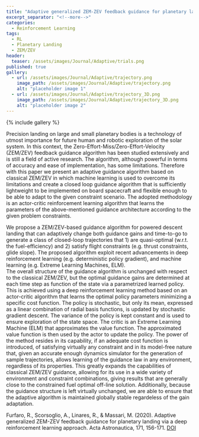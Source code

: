```yaml
---
title: "Adaptive generalized ZEM-ZEV feedback guidance for planetary landing via a deep reinforcement learning approach"
excerpt_separator: "<!--more-->"
categories:
  - Reinforcement Learning
tags:
  - RL
  - Planetary Landing
  - ZEM/ZEV
header:
  teaser: /assets/images/Journal/Adaptive/trials.png
published: true
gallery:
  - url: /assets/images/Journal/Adaptive/trajectory.png
    image_path: /assets/images/Journal/Adaptive/trajectory.png
    alt: "placeholder image 1"
  - url: /assets/images/Journal/Adaptive/trajectory_3D.png
    image_path: /assets/images/Journal/Adaptive/trajectory_3D.png
    alt: "placeholder image 2"
---
```

{% include gallery %}

<!-- {% include figure image_path="/assets/images/Journal/Adaptive/trajectory.png" caption="2D trajectory" %} -->

Precision landing on large and small planetary bodies is a technology of utmost importance for future human and robotic exploration of the solar system. In this context, the Zero-Effort-Miss/Zero-Effort-Velocity (ZEM/ZEV) feedback guidance algorithm has been studied extensively and is still a field of active research. The algorithm, although powerful in terms of accuracy and ease of implementation, has some limitations. Therefore with this paper we present an adaptive guidance algorithm based on classical ZEM/ZEV in which machine learning is used to overcome its limitations and create a closed loop guidance algorithm that is sufficiently lightweight to be implemented on board spacecraft and flexible enough to be able to adapt to the given constraint scenario. The adopted methodology is an actor-critic reinforcement learning algorithm that learns the parameters of the above-mentioned guidance architecture according to the given problem constraints.

We propose a ZEM/ZEV-based guidance algorithm for powered descent landing that can adaptively change both guidance gains and time-to-go to generate a class of closed-loop trajectories that 1) are quasi-optimal (w.r.t. the fuel-efficiency) and 2) satisfy flight constraints (e.g. thrust constraints, glide slope). The proposed algorithm exploit recent advancements in deep reinforcement learning (e.g. deterministic policy gradient), and machine learning (e.g. Extreme Learning Machines, ELM).  
The overall structure of the guidance algorithm is unchanged with respect to the classical ZEM/ZEV, but the optimal guidance gains are determined at each time step as function of the state via a parametrized learned policy. This is achieved using a deep reinforcement learning method based on an actor-critic algorithm that learns the optimal policy parameters minimizing a specific cost function. The policy is stochastic, but only its mean, expressed as a linear combination of radial basis functions, is updated by stochastic gradient descent. The variance of the policy is kept constant and is used to ensure exploration of the state space. The critic is an Extreme Learning Machine (ELM) that approximates the value function. The approximated value function is then used by the actor to update the policy. The power of the method resides in its capability, if an adequate cost function is introduced, of satisfying virtually any constraint and in its model-free nature that, given an accurate enough dynamics simulator for the generation of sample trajectories, allows learning of the guidance law in any environment, regardless of its properties. This greatly expands the capabilities of classical ZEM/ZEV guidance, allowing for its use in a wide variety of environment and constraint combinations, giving results that are generally close to the constrained fuel optimal off-line solution. Additionally, because the guidance structure is left virtually unchanged, we are able to ensure that the adaptive algorithm is maintained globally stable regardeless of the gain adaptation.

<!-- {% include figure image_path="/assets/images/Journal/Adaptive/trajectory_3D.png" caption="3D trajectory" %}  -->

Furfaro, R., Scorsoglio, A., Linares, R., & Massari, M. (2020). Adaptive generalized ZEM-ZEV feedback guidance for planetary landing via a deep reinforcement learning approach. Acta Astronautica, 171, 156-171. [DOI](http://dx.doi.org/10.1016/j.actaastro.2020.02.051)